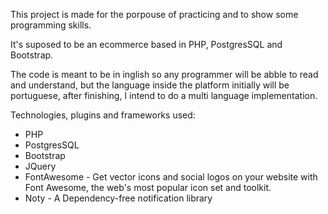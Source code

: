 This project is made for the porpouse of practicing and to show some programming skills.

It's suposed to be an ecommerce based in PHP, PostgresSQL and Bootstrap.

The code is meant to be in inglish so any programmer will be abble to read and understand, but the language inside the platform initially will be portuguese, after finishing, I intend to do a multi language implementation.

Technologies, plugins and frameworks used:
- PHP
- PostgresSQL
- Bootstrap
- JQuery
- FontAwesome - Get vector icons and social logos on your website with Font Awesome, the web's most popular icon set and toolkit.
- Noty - A Dependency-free notification library